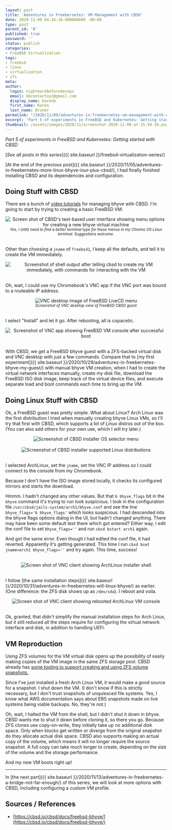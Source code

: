 ```yaml
---
layout: post
title: 'Adventures in Freebernetes: VM Management with CBSD'
date: 2020-11-09 04:34:18.000000000 -08:00
type: post
parent_id: '0'
published: true
password: ''
status: publish
categories:
- FreeBSD Virtualization
tags:
- freebsd
- linux
- virtualization
- zfs
meta:
author:
  login: nightmarebeforedevops
  email: kbcontactxyz@gmail.com
  display_name: karenb
  first_name: Karen
  last_name: Bruner
permalink: "/2020/11/09/adventures-in-freebernetes-vm-management-with-cbsd/"
excerpt: 'Part 5 of experiments in FreeBSD and Kubernetes: Getting started with CBSD'
thumbnail: /assets/images/2020/11/screenshot-2020-11-08-at-15.56.30.png
---
```


_Part 5 of experiments in FreeBSD and Kubernetes: Getting started with CBSD_

[_See all posts in this series_]({{ site.baseurl }}/freebsd-virtualization-series/)

[At the end of the previous post]({{ site.baseurl }}/2020/11/05/adventures-in-freebernetes-more-linux-bhyve-iour-plus-cbsd/), I had finally finished installing CBSD and its dependencies and configuration.

## Doing Stuff with CBSD

There are a bunch of [video tutorials](https://cbsd.io/cbsd/tutorials/tutorials-with-bhyve/) for managing bhyve with CBSD. I'm going to start by trying to creating a basic FreeBSD VM.

<div align="center">
<img
src="{{ site.baseurl }}/assets/images/2020/11/screenshot-2020-11-05-at-08.55.48-01.jpeg"
alt="Screen shot of CBSD's text-based user interface showing menu options for creating a new bhyve virtual machine">
<br>
<i><small>
Yes, I (still) need to find a better terminal type for these menus in my Chrome OS Linux terminal. Suggestions welcome.
</small></i>
</div>
<br>

Other than choosing a `jname` of `freebsd1`, I keep all the defaults, and tell it to create the VM immediately.

<div align="center">
<img
src="{{ site.baseurl }}/assets/images/2020/11/screenshot-2020-11-06-at-15.16.42-01.jpeg"
alt="Screenshot of shell output after telling cbsd to create my VM immediately, with commands for interacting with the VM">
</div>
<br>


<script src="https://gist.github.com/kbruner/9fd30a4162853d3f76462bd654948b78.js"></script>

Oh, wait, I could use my Chromebook's VNC app if the VNC port was bound to a routeable IP address.

<script src="https://gist.github.com/kbruner/d1f30737e228d7afe04440f114f8c586.js"></script>

<div align="center">
<img
src="{{ site.baseurl }}/assets/images/2020/11/screenshot-2020-11-07-at-22.41.36.png"
alt="VNC desktop image of FreeBSD LiveCD menu">
<br>
<i><small>
Screenshot of VNC desktop view of FreeBSD CBSD guest
</small></i>
</div>
<br>


I select "Install" and let it go. After rebooting, all is copacetic.

<div align="center">
<img
src="{{ site.baseurl }}/assets/images/2020/11/screenshot-2020-11-07-at-23.21.27.png"
alt="Screenshot of VNC app showing FreeBSD VM console after successful boot">
</div>
<br>


With CBSD, we get a FreeBSD bhyve guest with a ZFS-backed virtual disk and VNC desktop with just a few commands. Compare that to [my first experiment]({{ site.baseurl }}/2020/10/29/adventures-in-freebernetes-bhyve-my-guest/) with manual bhyve VM creation, when I had to create the virtual network interfaces manually, create my disk file, download the FreeBSD ISO disk image, keep track of the virtual device files, and execute separate load and boot commands each time to bring up the VM.

## Doing Linux Stuff with CBSD

Ok, a FreeBSD guest was pretty simple. What about Linux? Arch Linux was the first distribution I tried when manually creating bhyve Linux VMs, so I'll try that first with CBSD, which supports a lot of Linux distros out of the box. (You can also add others for your own use, which I will try later.)

<div align="center">
<img
src="{{ site.baseurl }}/assets/images/2020/11/screenshot-2020-11-07-at-23.29.21-01.jpeg"
alt="Screenshot of CBSD installer OS selector menu">
</div>
<br>


<div align="center">
<img
src="{{ site.baseurl }}/assets/images/2020/11/screenshot-2020-11-07-at-23.29.55-01.jpeg"
alt="Screenshot of CBSD installer supported Linux distributions">
</div>
<br>


I selected ArchLinux, set the `jname`, set the VNC IP address so I could connect to the console from my Chromebook.

<script src="https://gist.github.com/kbruner/c6c0fdb1d50178f96814f87cf6c5146e.js"></script>

Because I don't have the ISO image stored locally, it checks its configured mirrors and starts the download.

<script src="https://gist.github.com/kbruner/10c0e4045553340238a7eb9797975ff6.js"></script>

Hmmm. I hadn't changed any other values. But that `6 bhyve_flags` bit in the `bhyve` command it's trying to run look suspicious. I look in the configuration file `/usr/cbsd/jails-system/arch1/bhyve.conf` and see the line `bhyve_flags='6 bhyve_flags'` which looks suspicious. I had descended into the bhyve flags options dialog in the UI, but hadn't changed anything. There may have been some default text there which got entered? Either way, I edit the conf file to set `bhyve_flags=''` and run `cbsd bstart arch1` again.

And got the same error. Even though I had edited the conf file, it had reverted. Apparently it's getting generated. This time I run `cbsd bset jname=arch1 bhyve_flags=''` and try again. This time, success!

<script src="https://gist.github.com/kbruner/9d9a47f39604eaa9f5eb10ddd503e372.js"></script>

<div align="center">
<img
src=""
alt="">
</div>
<br>

<div align="center">
<img
src="{{ site.baseurl }}/assets/images/2020/11/screenshot-2020-11-08-at-14.47.12.png"
alt="Screen shot of VNC client showing ArchLinux installer shell">
</div>
<br>


I follow [the same installation steps]({{ site.baseurl }}/2020/10/31/adventures-in-freebernetes-will-linux-bhyve/) as earlier. (One difference: the ZFS disk shows up as `/dev/sda`). I reboot and voila.

<div align="center">
<img
src="{{ site.baseurl }}/assets/images/2020/11/screenshot-2020-11-08-at-15.56.30.png"
alt="Screen shot of VNC client showing rebooted ArchLinux VM console">
</div>
<br>


Ok, granted, that didn't simplify the manual installation steps for Arch Linux, but it still reduced all the steps require for configuring the virtual network interface and disk, in addition to handling UEFI.

## VM Reproduction

Using ZFS volumes for the VM virtual disk opens up the possibility of easily making copies of the VM image in the same ZFS storage pool. CBSD already has [some tooling to support creating and using ZFS volume snapshots.](https://cbsd.io/cbsd/tutorials/Cloning-a-Virtual-Machine/)

Since I've just installed a fresh Arch Linux VM, it would make a good source for a snapshot. I shut down the VM. (I don't know if this is strictly necessary, but I don't trust snapshots of unquiesced file systems. Yes, I know what AWS documentation says about EBS snapshots made on live systems being viable backups. No, they're not.)

<script src="https://gist.github.com/kbruner/a8491bf89ae0807035113eef85173c30.js"></script>

Oh, wait, I halted the VM from the shell, but I didn't shut it down in bhyve. CBSD wants me to shut it down before cloning it, so there you go. Because ZFS clones use copy-on-write, they initially take up no additional disk space. Only when blocks get written or diverge from the original snapshot do they allocate actual disk space. CBSD also supports making an actual copy of the volume, which means it will no longer require the source snapshot. A full copy can take much longer to create, depending on the size of the volume and the storage performance.

<script src="https://gist.github.com/kbruner/9b6c141caad21b7d76d042b97ba5d713.js"></script>

And my new VM boots right up!

* * *

In [the next part]({{ site.baseurl }}/2020/11/13/adventures-in-freebernetes-a-bridge-not-far-enough/) of this series, we will look at more options with CBSD, including configuring a custom VM profile.

## Sources / References

* [https://cbsd.io/cbsd/docs/freebsd-bhyve/](https://cbsd.io/cbsd/docs/freebsd-bhyve/)

